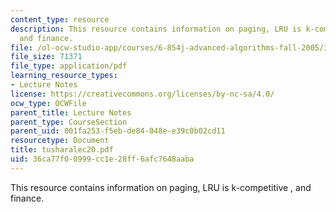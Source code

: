 ```yaml
---
content_type: resource
description: This resource contains information on paging, LRU is k-competitive ,
  and finance.
file: /ol-ocw-studio-app/courses/6-854j-advanced-algorithms-fall-2005/36ca77f00999cc1e28ff6afc7648aaba_tusharalec20.pdf
file_size: 71371
file_type: application/pdf
learning_resource_types:
- Lecture Notes
license: https://creativecommons.org/licenses/by-nc-sa/4.0/
ocw_type: OCWFile
parent_title: Lecture Notes
parent_type: CourseSection
parent_uid: 801fa253-f5eb-de84-048e-e39c0b02cd11
resourcetype: Document
title: tusharalec20.pdf
uid: 36ca77f0-0999-cc1e-28ff-6afc7648aaba
---
```

This resource contains information on paging, LRU is k-competitive , and finance.